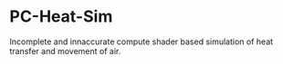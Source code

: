 # PC-Heat-Sim
 Incomplete and innaccurate compute shader based simulation of heat transfer and movement of air.
